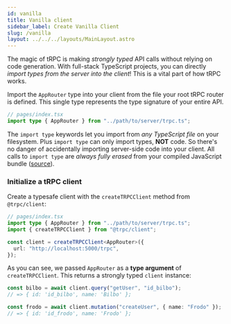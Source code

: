 ```yaml
---
id: vanilla
title: Vanilla client
sidebar_label: Create Vanilla Client
slug: /vanilla
layout: ../../../layouts/MainLayout.astro
---
```


The magic of tRPC is making _strongly typed_ API calls without relying on code generation. With full-stack TypeScript projects, you can directly _import types from the server into the client_! This is a vital part of how tRPC works.

Import the `AppRouter` type into your client from the file your root tRPC router is defined. This single type represents the type signature of your entire API.

```ts
// pages/index.tsx
import type { AppRouter } from "../path/to/server/trpc.ts";
```

The `import type` keywords let you import from _any TypeScript file_ on your filesystem. Plus `import type` can only import types, **NOT** code. So there's no danger of accidentally importing server-side code into your client. All calls to `import type` are _always fully erased_ from your compiled JavaScript bundle ([source](https://www.typescriptlang.org/docs/handbook/release-notes/typescript-3-8.html#type-only-imports-and-export)).

### Initialize a tRPC client

Create a typesafe client with the `createTRPCClient` method from `@trpc/client`:

```ts
// pages/index.tsx
import type { AppRouter } from "../path/to/server/trpc.ts";
import { createTRPCClient } from "@trpc/client";

const client = createTRPCClient<AppRouter>({
  url: "http://localhost:5000/trpc",
});
```

As you can see, we passed `AppRouter` as a **type argument** of `createTRPCClient`. This returns a strongly typed `client` instance:

```ts
const bilbo = await client.query("getUser", "id_bilbo");
// => { id: 'id_bilbo', name: 'Bilbo' };

const frodo = await client.mutation("createUser", { name: "Frodo" });
// => { id: 'id_frodo', name: 'Frodo' };
```
